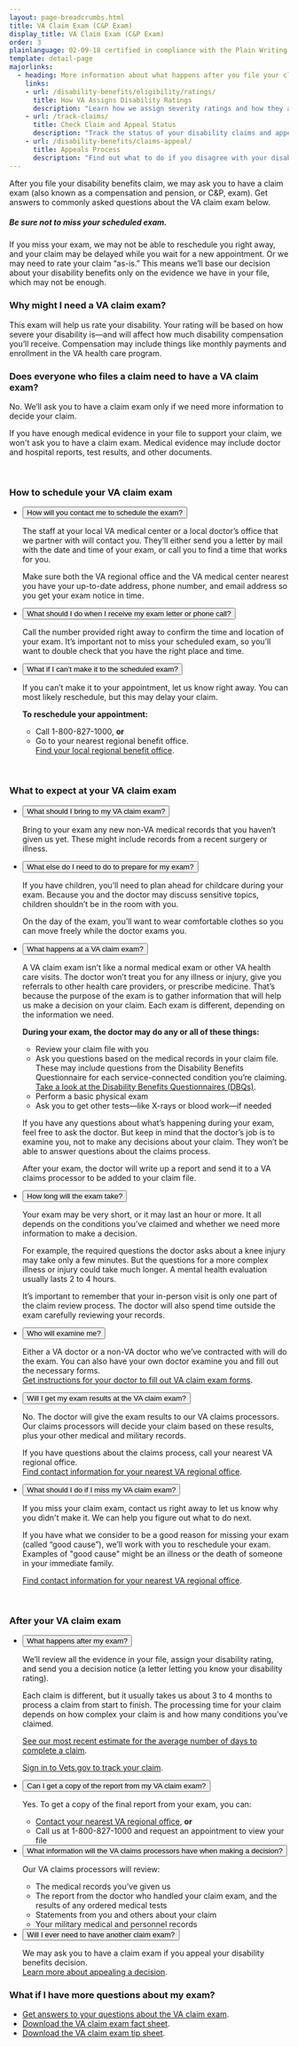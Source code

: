 ```yaml
---
layout: page-breadcrumbs.html
title: VA Claim Exam (C&P Exam)
display_title: VA Claim Exam (C&P Exam)
order: 3
plainlanguage: 02-09-18 certified in compliance with the Plain Writing Act
template: detail-page
majorlinks:
  - heading: More information about what happens after you file your claim
    links:
    - url: /disability-benefits/eligibility/ratings/
      title: How VA Assigns Disability Ratings
      description: "Learn how we assign severity ratings and how they affect your disability payments."
    - url: /track-claims/
      title: Check Claim and Appeal Status
      description: "Track the status of your disability claims and appeals."
    - url: /disability-benefits/claims-appeal/
      title: Appeals Process
      description: "Find out what to do if you disagree with your disability rating decision."
---
```


<div class="va-introtext">

After you file your disability benefits claim, we may ask you to have a claim exam (also known as a compensation and pension, or C&P, exam). Get answers to commonly asked questions about the VA claim exam below. 
 
</div>

<div class="usa-alert usa-alert-warning va-alert">
<div class="usa-alert-body">

##### Be sure not to miss your scheduled exam.

If you miss your exam, we may not be able to reschedule you right away, and your claim may be delayed while you wait for a new appointment. Or we may need to rate your claim “as-is.” This means we’ll base our decision about your disability benefits only on the evidence we have in your file, which may not be enough.

</div>
</div>

### Why might I need a VA claim exam?

This exam will help us rate your disability. Your rating will be based on how severe your disability is—and will affect how much disability compensation you’ll receive. Compensation may include things like monthly payments and enrollment in the VA health care program.

### Does everyone who files a claim need to have a VA claim exam?

No. We’ll ask you to have a claim exam only if we need more information to decide your claim. 

If you have enough medical evidence in your file to support your claim, we won't ask you to have a claim exam. Medical evidence may include doctor and hospital reports, test results, and other documents.

<br>

### How to schedule your VA claim exam

<div class="usa-accordion">
<ul class="usa-unstyled-list">
<li>
<button class="usa-button-unstyled usa-accordion-button" aria-controls="VA-claim-exam-schedule">How will you contact me to schedule the exam?</button>
<div id="VA-claim-exam-schedule" class="usa-accordion-content">

The staff at your local VA medical center or a local doctor’s office that we partner with will contact you. They’ll either send you a letter by mail with the date and time of your exam, or call you to find a time that works for you.

Make sure both the VA regional office and the VA medical center nearest you have your up-to-date address, phone number, and email address so you get your exam notice in time.

</div>
</li>
<li>
<button class="usa-button-unstyled usa-accordion-button" aria-controls="VA-claim-exam-receive">What should I do when I receive my exam letter or phone call?</button>
<div id="VA-claim-exam-receive" class="usa-accordion-content">

Call the number provided right away to confirm the time and location of your exam. It’s important not to miss your scheduled exam, so you’ll want to double check that you have the right place and time.

</div>
</li>
<li>
<button class="usa-button-unstyled usa-accordion-button" aria-controls="VA-claim-exam-cant">What if I can’t make it to the scheduled exam?</button>
<div id="VA-claim-exam-cant" class="usa-accordion-content">

If you can’t make it to your appointment, let us know right away. You can most likely reschedule, but this may delay your claim.

**To reschedule your appointment:**

- Call 1-800-827-1000, **or**
- Go to your nearest regional benefit office. <br>
  [Find your local regional benefit office](/facilities/).	
  
</div>
</li>
</ul>
</div>

<br>  

### What to expect at your VA claim exam

<div class="usa-accordion">
<ul class="usa-unstyled-list">
<li>
<button class="usa-button-unstyled usa-accordion-button" aria-controls="VA-claim-exam-bring">What should I bring to my VA claim exam?</button>
<div id="VA-claim-exam-bring" class="usa-accordion-content">

Bring to your exam any new non-VA medical records that you haven’t given us yet. These might include records from a recent surgery or illness.

</div>
</li>
<li>
<button class="usa-button-unstyled usa-accordion-button" aria-controls="VA-claim-exam-prepare">What else do I need to do to prepare for my exam?</button>
<div id="VA-claim-exam-prepare" class="usa-accordion-content">

If you have children, you’ll need to plan ahead for childcare during your exam. Because you and the doctor may discuss sensitive topics, children shouldn’t be in the room with you.

On the day of the exam, you’ll want to wear comfortable clothes so you can move freely while the doctor exams you.

</div>
</li>
<li>
<button class="usa-button-unstyled usa-accordion-button" aria-controls="VA-claim-exam-happens">What happens at a VA claim exam?</button>
<div id="VA-claim-exam-happens" class="usa-accordion-content">

A VA claim exam isn’t like a normal medical exam or other VA health care visits. The doctor won’t treat you for any illness or injury, give you referrals to other health care providers, or prescribe medicine. That’s because the purpose of the exam is to gather information that will help us make a decision on your claim. Each exam is different, depending on the information we need. 

**During your exam, the doctor may do any or all of these things:**

 -	Review your claim file with you
 -	Ask you questions based on the medical records in your claim file. These may include questions from the Disability Benefits Questionnaire for each service-connected condition you’re claiming. <br>
[Take a look at the Disability Benefits Questionnaires (DBQs)](http://benefits.va.gov/COMPENSATION/dbq_ListByDBQFormName.asp).
 - Perform a basic physical exam
 - Ask you to get other tests—like X-rays or blood work—if needed

If you have any questions about what’s happening during your exam, feel free to ask the doctor. But keep in mind that the doctor’s job is to examine you, not to make any decisions about your claim. They won’t be able to answer questions about the claims process.

After your exam, the doctor will write up a report and send it to a VA claims processor to be added to your claim file.

</div>
</li>
<li>
<button class="usa-button-unstyled usa-accordion-button" aria-controls="VA-claim-exam-long">How long will the exam take?</button>
<div id="VA-claim-exam-long" class="usa-accordion-content">

Your exam may be very short, or it may last an hour or more. It all depends on the conditions you’ve claimed and whether we need more information to make a decision. 

For example, the required questions the doctor asks about a knee injury may take only a few minutes. But the questions for a more complex illness or injury could take much longer. A mental health evaluation usually lasts 2 to 4 hours.

It’s important to remember that your in-person visit is only one part of the claim review process. The doctor will also spend time outside the exam carefully reviewing your records.

</div>
</li>
<li>
<button class="usa-button-unstyled usa-accordion-button" aria-controls="VA-claim-exam-who">Who will examine me?</button>
<div id="VA-claim-exam-who" class="usa-accordion-content">

Either a VA doctor or a non-VA doctor who we’ve contracted with will do the exam. You can also have your own doctor examine you and fill out the necessary forms. <br>
[Get instructions for your doctor to fill out VA claim exam forms](http://benefits.va.gov/COMPENSATION/dbq_veteraninstruct.asp).

</div>
</li>
<li>
<button class="usa-button-unstyled usa-accordion-button" aria-controls="VA-claim-exam-results">Will I get my exam results at the VA claim exam?</button>
<div id="VA-claim-exam-results" class="usa-accordion-content">

No. The doctor will give the exam results to our VA claims processors. Our claims processors will decide your claim based on these results, plus your other medical and military records.

If you have questions about the claims process, call your nearest VA regional office. <br>
[Find contact information for your nearest VA regional office](/facilities/).

</div>
</li>
<li>
<button class="usa-button-unstyled usa-accordion-button" aria-controls="VA-claim-exam-miss">What should I do if I miss my VA claim exam?</button>
<div id="VA-claim-exam-miss" class="usa-accordion-content">

If you miss your claim exam, contact us right away to let us know why you didn't make it. We can help you figure out what to do next.

If you have what we consider to be a good reason for missing your exam (called “good cause”), we’ll work with you to reschedule your exam. Examples of "good cause" might be an illness or the death of someone in your immediate family.

[Find contact information for your nearest VA regional office](/facilities/).

</div>
</li>
</ul>
</div>

<br>  

### After your VA claim exam

<div class="usa-accordion">
<ul class="usa-unstyled-list">
<li>
<button class="usa-button-unstyled usa-accordion-button" aria-controls="VA-claim-exam-happen">What happens after my exam?</button>
<div id="VA-claim-exam-happen" class="usa-accordion-content">

We’ll review all the evidence in your file, assign your disability rating, and send you a decision notice (a letter letting you know your disability rating). 

Each claim is different, but it usually takes us about 3 to 4 months to process a claim from start to finish. The processing time for your claim depends on how complex your claim is and how many conditions you’ve claimed. 

[See our most recent estimate for the average number of days to complete a claim](/disability-benefits/apply/#days-to-complete-claim).

[Sign in to Vets.gov to track your claim](/track-claims/).

</div>
</li>
<li>
<button class="usa-button-unstyled usa-accordion-button" aria-controls="VA-claim-exam-copy">Can I get a copy of the report from my VA claim exam?</button>
<div id="VA-claim-exam-copy" class="usa-accordion-content">

Yes. To get a copy of the final report from your exam, you can:

 - [Contact your nearest VA regional office](/facilities/), **or**
 - Call us at 1-800-827-1000 and request an appointment to view your file

</div>
</li>
<li>
<button class="usa-button-unstyled usa-accordion-button" aria-controls="VA-claim-exam-information">What information will the VA claims processors have when making a decision?</button>
<div id="VA-claim-exam-information" class="usa-accordion-content">

Our VA claims processors will review:
- The medical records you’ve given us
- The report from the doctor who handled your claim exam, and the results of any ordered medical tests
- Statements from you and others about your claim
- Your military medical and personnel records 

</div>
</li>
<li>
<button class="usa-button-unstyled usa-accordion-button" aria-controls="VA-claim-exam-another">Will I ever need to have another claim exam?</button>
<div id="VA-claim-exam-another" class="usa-accordion-content">

We may ask you to have a claim exam if you appeal your disability benefits decision. <br>
[Learn more about appealing a decision](/disability-benefits/claims-appeal/).

</div>
</li>
</ul>
</div>

### What if I have more questions about my exam?

- [Get answers to your questions about the VA claim exam](https://www.benefits.va.gov/compensation/claimexam.asp).
- [Download the VA claim exam fact sheet](https://www.benefits.va.gov/compensation/docs/claimexam-factsheet.pdf#).
- [Download the VA claim exam tip sheet](https://www.benefits.va.gov/compensation/docs/claimexam-tipssheet.pdf#).

<script src="https://standards.usa.gov/assets/js/vendor/uswds.min.js" type="text/javascript"></script> 


